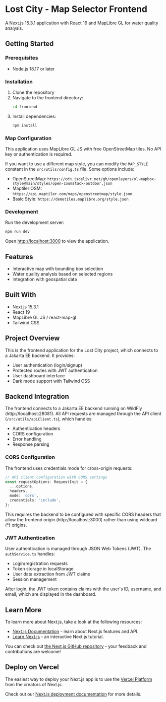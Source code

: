 # Lost City - Map Selector Frontend

A Next.js 15.3.1 application with React 19 and MapLibre GL for water quality analysis.

## Getting Started

### Prerequisites

- Node.js 18.17 or later

### Installation

1. Clone the repository
2. Navigate to the frontend directory:
   ```bash
   cd frontend
   ```
3. Install dependencies:
   ```bash
   npm install
   ```

### Map Configuration

This application uses MapLibre GL JS with free OpenStreetMap tiles. No API key or authentication is required.

If you want to use a different map style, you can modify the `MAP_STYLE` constant in the `src/utils/config.ts` file. Some options include:

- OpenStreetMap: `https://cdn.jsdelivr.net/gh/openlayers/ol-mapbox-style@main/styles/open-zoomstack-outdoor.json`
- Maptiler OSM: `https://api.maptiler.com/maps/openstreetmap/style.json`
- Basic Style: `https://demotiles.maplibre.org/style.json`

### Development

Run the development server:

```bash
npm run dev
```

Open [http://localhost:3000](http://localhost:3000) to view the application.

## Features

- Interactive map with bounding box selection
- Water quality analysis based on selected regions
- Integration with geospatial data

## Built With

- Next.js 15.3.1
- React 19
- MapLibre GL JS / react-map-gl
- Tailwind CSS

## Project Overview

This is the frontend application for the Lost City project, which connects to a Jakarta EE backend. It provides:

- User authentication (login/signup)
- Protected routes with JWT authentication
- User dashboard interface
- Dark mode support with Tailwind CSS

## Backend Integration

The frontend connects to a Jakarta EE backend running on WildFly (http://localhost:28081). All API requests are managed through the API client (`/src/utils/apiClient.ts`), which handles:

- Authentication headers
- CORS configuration
- Error handling
- Response parsing

### CORS Configuration

The frontend uses credentials mode for cross-origin requests:

```typescript
// API client configuration with CORS settings
const requestOptions: RequestInit = {
  ...options,
  headers,
  mode: 'cors',
  credentials: 'include',
};
```

This requires the backend to be configured with specific CORS headers that allow the frontend origin (http://localhost:3000) rather than using wildcard (*) origins.

### JWT Authentication

User authentication is managed through JSON Web Tokens (JWT). The `authService.ts` handles:

- Login/registration requests
- Token storage in localStorage
- User data extraction from JWT claims
- Session management

After login, the JWT token contains claims with the user's ID, username, and email, which are displayed in the dashboard.

## Learn More

To learn more about Next.js, take a look at the following resources:

- [Next.js Documentation](https://nextjs.org/docs) - learn about Next.js features and API.
- [Learn Next.js](https://nextjs.org/learn) - an interactive Next.js tutorial.

You can check out [the Next.js GitHub repository](https://github.com/vercel/next.js) - your feedback and contributions are welcome!

## Deploy on Vercel

The easiest way to deploy your Next.js app is to use the [Vercel Platform](https://vercel.com/new?utm_medium=default-template&filter=next.js&utm_source=create-next-app&utm_campaign=create-next-app-readme) from the creators of Next.js.

Check out our [Next.js deployment documentation](https://nextjs.org/docs/app/building-your-application/deploying) for more details.
